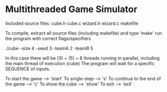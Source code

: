 # Multithreaded Game Simulator
Included source files:
cube.h
cube.c
wizard.h
wizard.c
makefile

To compile, extract all source files (including makefile) and type 'make'
run the program with correct flags/specifiers

./cube -size 4 -seed 3 -teamA 2 -teamB 5

In this case there will be (3) + (5) = 8 threads running in parallel, including the main thread of execution (cube)
The program will wait for a specific SEQUENCE of inputs.

To start the game --> 					'start'
To single-step --> 						's'
To continue to the end of the game --> 	'c'
To show the cube -->					'show'
To exit --> 							'exit'
